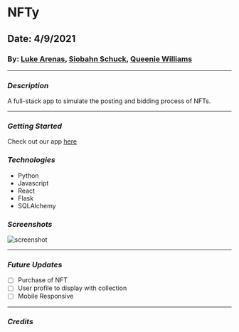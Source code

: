 # NFTy

## Date: 4/9/2021

### By: [Luke Arenas](https://github.com/LukeArenas), [Siobahn Schuck](https://github.com/siobahnschuck), [Queenie Williams](https://github.com/queeniewilliams)

---

### ***Description***

A full-stack app to simulate the posting and bidding process of NFTs.


***

### ***Getting Started***

Check out our app [here](https://www.google.com)

### ***Technologies***
* Python
* Javascript
* React
* Flask
* SQLAlchemy


### ***Screenshots***

![screenshot](screenshot.png)

***

### ***Future Updates***

- [ ] Purchase of NFT 
- [ ] User profile to display with collection
- [ ] Mobile Responsive

***

### ***Credits***
